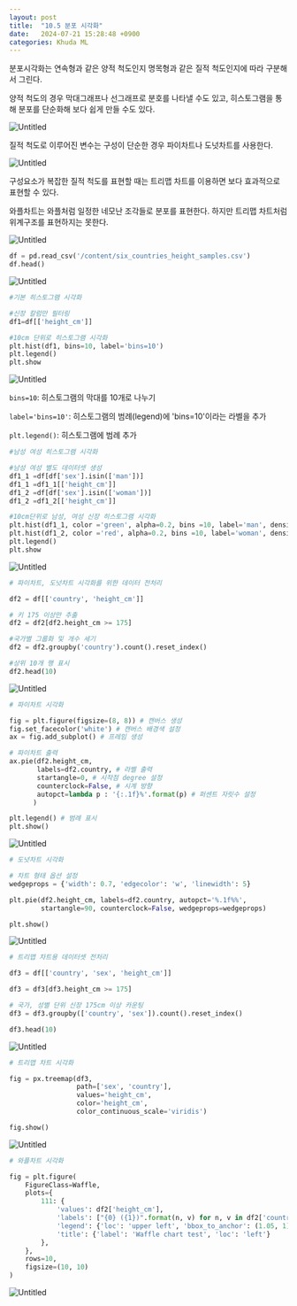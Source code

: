 ```yaml
---
layout: post
title:  "10.5 분포 시각화"
date:   2024-07-21 15:28:48 +0900
categories: Khuda ML
---
```


분포시각화는 연속형과 같은 양적 척도인지 명목형과 같은 질적 척도인지에 따라 구분해서 그린다. 

양적 척도의 경우 막대그래프나 선그래프로 분호를 나타낼 수도 있고, 히스토그램을 통해 분포를 단순화해 보다 쉽게 만들 수도 있다. 

![Untitled](https://prod-files-secure.s3.us-west-2.amazonaws.com/7af498a2-beb6-449d-a194-c4c8afcd1e0a/298b7421-7348-4f1d-8dae-4b15c8edeab7/Untitled.png)

질적 척도로 이루어진 변수는 구성이 단순한 경우 파이차트나 도넛차트를 사용한다. 

![Untitled](https://prod-files-secure.s3.us-west-2.amazonaws.com/7af498a2-beb6-449d-a194-c4c8afcd1e0a/6438f1ed-5024-424a-a010-0d22fb6119b8/Untitled.png)

구성요소가 복잡한 질적 척도를 표현할 때는 트리맵 차트를 이용하면 보다 효과적으로 표현할 수 있다.

와플차트는 와플처럼 일정한 네모난 조각들로 분포를 표현한다. 하지만 트리맵 차트처럼 위계구조를 표현하지는 못한다.

![Untitled](https://prod-files-secure.s3.us-west-2.amazonaws.com/7af498a2-beb6-449d-a194-c4c8afcd1e0a/f7143bfc-ddee-409d-92f0-a7bc51b14980/Untitled.png)

```python
df = pd.read_csv('/content/six_countries_height_samples.csv')
df.head()
```

![Untitled](https://prod-files-secure.s3.us-west-2.amazonaws.com/7af498a2-beb6-449d-a194-c4c8afcd1e0a/ae93c597-562f-46e0-a9e4-296c548367ec/Untitled.png)

```python
#기본 히스토그램 시각화

#신장 칼럼만 필터링
df1=df[['height_cm']]

#10cm 단위로 히스토그램 시각화
plt.hist(df1, bins=10, label='bins=10')
plt.legend()
plt.show  
```

![Untitled](https://prod-files-secure.s3.us-west-2.amazonaws.com/7af498a2-beb6-449d-a194-c4c8afcd1e0a/10d55269-66c3-4112-813c-a61ac1c5c901/Untitled.png)

`bins=10`: 히스토그램의 막대를 10개로 나누기

`label='bins=10'`: 히스토그램의 범례(legend)에 'bins=10'이라는 라벨을 추가

`plt.legend()`: 히스토그램에 범례 추가

```python
#남성 여성 히스토그램 시각화

#남성 여성 별도 데이터셋 생성
df1_1 =df[df['sex'].isin(['man'])]
df1_1 =df1_1[['height_cm']]
df1_2 =df[df['sex'].isin(['woman'])]
df1_2 =df1_2[['height_cm']]

#10cm단위로 남성, 여성 신장 히스토그램 시각화
plt.hist(df1_1, color ='green', alpha=0.2, bins =10, label='man', density= True)
plt.hist(df1_2, color ='red', alpha=0.2, bins =10, label='woman', density = True)
plt.legend()
plt.show
```

![Untitled](https://prod-files-secure.s3.us-west-2.amazonaws.com/7af498a2-beb6-449d-a194-c4c8afcd1e0a/8a0e9064-d9f2-43c1-b1c2-5f79986b1099/Untitled.png)

```python
# 파이차트, 도넛차트 시각화를 위한 데이터 전처리

df2 = df[['country', 'height_cm']]

# 키 175 이상만 추출
df2 = df2[df2.height_cm >= 175]

#국가별 그룹화 및 개수 세기
df2 = df2.groupby('country').count().reset_index()

#상위 10개 행 표시
df2.head(10)
```

![Untitled](https://prod-files-secure.s3.us-west-2.amazonaws.com/7af498a2-beb6-449d-a194-c4c8afcd1e0a/3f991174-43a4-4f3d-b029-c9b146c6a1b1/Untitled.png)

```python
# 파이차트 시각화

fig = plt.figure(figsize=(8, 8)) # 캔버스 생성
fig.set_facecolor('white') # 캔버스 배경색 설정
ax = fig.add_subplot() # 프레임 생성

# 파이차트 출력
ax.pie(df2.height_cm, 
       labels=df2.country, # 라벨 출력
       startangle=0, # 시작점 degree 설정
       counterclock=False, # 시계 방향
       autopct=lambda p : '{:.1f}%'.format(p) # 퍼센트 자릿수 설정
      )

plt.legend() # 범례 표시
plt.show()
```

![Untitled](https://prod-files-secure.s3.us-west-2.amazonaws.com/7af498a2-beb6-449d-a194-c4c8afcd1e0a/0ce22ae6-068a-49de-b402-4843e6e8722c/Untitled.png)

```python
# 도넛차트 시각화

# 차트 형태 옵션 설정
wedgeprops = {'width': 0.7, 'edgecolor': 'w', 'linewidth': 5}

plt.pie(df2.height_cm, labels=df2.country, autopct='%.1f%%',
        startangle=90, counterclock=False, wedgeprops=wedgeprops)

plt.show()
```

![Untitled](https://prod-files-secure.s3.us-west-2.amazonaws.com/7af498a2-beb6-449d-a194-c4c8afcd1e0a/73d892be-de20-4df8-8332-b20a35a76146/Untitled.png)

```python
# 트리맵 차트용 데이터셋 전처리

df3 = df[['country', 'sex', 'height_cm']]

df3 = df3[df3.height_cm >= 175]

# 국가, 성별 단위 신장 175cm 이상 카운팅
df3 = df3.groupby(['country', 'sex']).count().reset_index()

df3.head(10)
```

![Untitled](https://prod-files-secure.s3.us-west-2.amazonaws.com/7af498a2-beb6-449d-a194-c4c8afcd1e0a/7521e7f4-fe32-4386-bac7-314b830e0b5e/Untitled.png)

```python
# 트리맵 차트 시각화

fig = px.treemap(df3, 
                 path=['sex', 'country'], 
                 values='height_cm', 
                 color='height_cm', 
                 color_continuous_scale='viridis')

fig.show()
```

![Untitled](https://prod-files-secure.s3.us-west-2.amazonaws.com/7af498a2-beb6-449d-a194-c4c8afcd1e0a/5c7a7d4f-ddb4-4941-b3f1-8d954cd6288e/Untitled.png)

```python
# 와플차트 시각화

fig = plt.figure(
    FigureClass=Waffle,
    plots={
        111: {
            'values': df2['height_cm'],
            'labels': ["{0} ({1})".format(n, v) for n, v in df2['country'].items()],
            'legend': {'loc': 'upper left', 'bbox_to_anchor': (1.05, 1), 'fontsize': 8},
            'title': {'label': 'Waffle chart test', 'loc': 'left'}
        },
    },
    rows=10,
    figsize=(10, 10)
)
```

![Untitled](https://prod-files-secure.s3.us-west-2.amazonaws.com/7af498a2-beb6-449d-a194-c4c8afcd1e0a/98e176a4-1ba8-4c86-8465-6aed716aa3ee/Untitled.png)